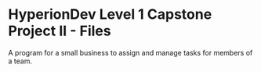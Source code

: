 # HyperionDev Level 1 Capstone Project II - Files
A program for a small business to assign and manage tasks for  members of a team.
